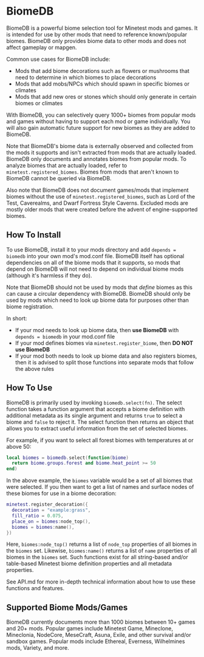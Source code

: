 BiomeDB
=======

BiomeDB is a powerful biome selection tool for Minetest mods and games. It is intended for use by other mods that need to reference known/popular biomes. BiomeDB only provides biome data to other mods and does not affect gameplay or mapgen.

Common use cases for BiomeDB include:

- Mods that add biome decorations such as flowers or mushrooms that need to determine in which biomes to place decorations
- Mods that add mobs/NPCs which should spawn in specific biomes or climates
- Mods that add new ores or stones which should only generate in certain biomes or climates

With BiomeDB, you can selectively query 1000+ biomes from popular mods and games without having to support each mod or game individually. You will also gain automatic future support for new biomes as they are added to BiomeDB.

Note that BiomeDB's biome data is externally observed and collected from the mods it supports and isn't extracted from mods that are actually loaded. BiomeDB only documents and annotates biomes from popular mods. To analyze biomes that are actually loaded, refer to `minetest.registered_biomes`. Biomes from mods that aren't known to BiomeDB cannot be queried via BiomeDB.

Also note that BiomeDB does not document games/mods that implement biomes without the use of `minetest.registered_biomes`, such as Lord of the Test, Caverealms, and Dwarf Fortress Style Caverns. Excluded mods are mostly older mods that were created before the advent of engine-supported biomes.

How To Install
--------------

To use BiomeDB, install it to your mods directory and add `depends = biomedb` into your own mod's mod.conf file. BiomeDB itself has optional dependencies on all of the biome mods that it supports, so mods that depend on BiomeDB will not need to depend on individual biome mods (although it's harmless if they do).

Note that BiomeDB should not be used by mods that *define* biomes as this can cause a circular dependency with BiomeDB. BiomeDB should only be used by mods which need to look up biome data for purposes other than biome registration.

In short:

- If your mod needs to look up biome data, then **use BiomeDB** with `depends = biomedb` in your mod.conf file
- If your mod defines biomes via `minetest.register_biome`, then **DO NOT use BiomeDB**
- If your mod both needs to look up biome data and also registers biomes, then it is advised to split those functions into separate mods that follow the above rules

How To Use
----------

BiomeDB is primarily used by invoking `biomedb.select(fn)`. The select function takes a function argument that accepts a biome definition with additional metadata as its single argument and returns `true` to select a biome and `false` to reject it. The select function then returns an object that allows you to extract useful information from the set of selected biomes.

For example, if you want to select all forest biomes with temperatures at or above 50:

```lua
local biomes = biomedb.select(function(biome)
  return biome.groups.forest and biome.heat_point >= 50
end)
```

In the above example, the `biomes` variable would be a set of all biomes that were selected. If you then want to get a list of names and surface nodes of these biomes for use in a biome decoration:

```lua
minetest.register_decoration({
  decoration = "example:grass",
  fill_ratio = 0.075,
  place_on = biomes:node_top(),
  biomes = biomes:name(),
})
```

Here, `biomes:node_top()` returns a list of `node_top` properties of all biomes in the `biomes` set. Likewise, `biomes:name()` returns a list of `name` properties of all biomes in the `biomes` set. Such functions exist for all string-based and/or table-based Minetest biome definition properties and all metadata properties.

See API.md for more in-depth technical information about how to use these functions and features.

Supported Biome Mods/Games
--------------------------

BiomeDB currently documents more than 1000 biomes between 10+ games and 20+ mods. Popular games include Minetest Game, Mineclone, Mineclonia, NodeCore, MeseCraft, Asuna, Exile, and other survival and/or sandbox games. Popular mods include Ethereal, Everness, Wilhelmines mods, Variety, and more.